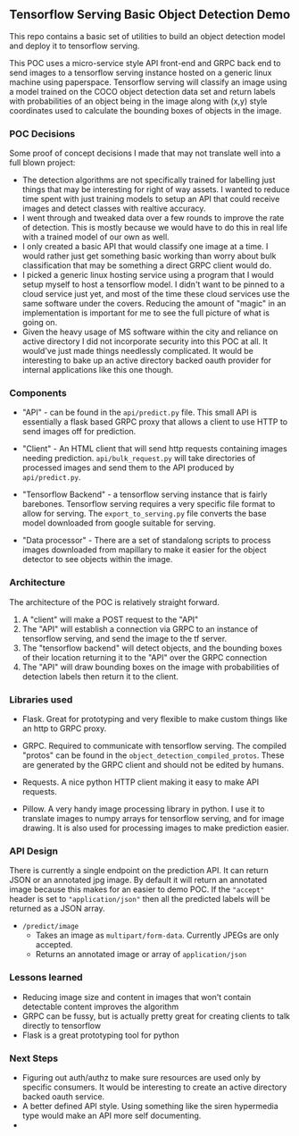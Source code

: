 ## Tensorflow Serving Basic Object Detection Demo

This repo contains a basic set of utilities to build an object detection model and deploy it to tensorflow serving.

This POC uses a micro-service style API front-end and GRPC back end to send images to a tensorflow serving instance hosted on a generic linux machine using paperspace. Tensorflow serving will classify an image using a model trained on the COCO object detection data set and return labels with probabilities of an object being in the image along with (x,y) style coordinates used to calculate the bounding boxes of objects in the image.

### POC Decisions

Some proof of concept decisions I made that may not translate well into a full blown project:

- The detection algorithms are not specifically trained for labelling just things that may be interesting for right of way assets. I wanted to reduce time spent with just training models to setup an API that could receive images and detect classes with realtive accuracy.
- I went through and tweaked data over a few rounds to improve the rate of detection. This is mostly because we would have to do this in real life with a trained model of our own as well. 
- I only created a basic API that would classify one image at a time. I would rather just get something basic working than worry about bulk classification that may be something a direct GRPC client would do.
- I picked a generic linux hosting service using a program that I would setup myself to host a tensorflow model. I didn't want to be pinned to a cloud service just yet, and most of the time these cloud services use the same software under the covers. Reducing the amount of "magic" in an implementation is important for me to see the full picture of what is going on. 
- Given the heavy usage of MS software within the city and reliance on active directory I did not incorporate security into this POC at all. It would've just made things needlessly complicated. It would be interesting to bake up an active directory backed oauth provider for internal applications like this one though. 


### Components

- "API" - can be found in the `api/predict.py` file. This small API is essentially a flask based GRPC proxy that allows a client to use HTTP to send images off for prediction.

- "Client" - An HTML client that will send http requests containing images needing prediction. `api/bulk_request.py` will take directories of processed images and send them to the API produced by `api/predict.py`.

- "Tensorflow Backend" - a tensorflow serving instance that is fairly barebones. Tensorflow serving requires a very specific file format to allow for serving. The `export_to_serving.py` file converts the base model downloaded from google suitable for serving. 

- "Data processor" - There are a set of standalong scripts to process images downloaded from mapillary to make it easier for the object detector to see objects within the image. 

### Architecture

The architecture of the POC is relatively straight forward. 

1. A "client" will make a POST request to the "API"
2. The "API" will establish a connection via GRPC to an instance of tensorflow serving, and send the image to the tf server.
3. The "tensorflow backend" will detect objects, and the bounding boxes of their location returning it to the "API" over the GRPC connection
4. The "API" will draw bounding boxes on the image with probabilities of detection labels then return it to the client.

### Libraries used

- Flask. Great for prototyping and very flexible to make custom things like an http to GRPC proxy.

- GRPC. Required to communicate with tensorflow serving. The compiled "protos" can be found in the `object_detection_compiled_protos`. These are generated by the GRPC client and should not be edited by humans.

- Requests. A nice python HTTP client making it easy to make API requests.

- Pillow. A very handy image processing library in python. I use it to translate images to numpy arrays for tensorflow serving, and for image drawing. It is also used for processing images to make prediction easier.

### API Design

There is currently a single endpoint on the prediction API. It can return JSON or an annotated jpg image. By default it will return an annotated image because this makes for an easier to demo POC. If the `"accept"` header is set to `"application/json"` then all the predicted labels will be returned as a JSON array.

- `/predict/image` 
  - Takes an image as `multipart/form-data`. Currently JPEGs are only accepted.
  - Returns an annotated image or array of `application/json`

### Lessons learned

- Reducing image size and content in images that won't contain detectable content improves the algorithm
- GRPC can be fussy, but is actually pretty great for creating clients to talk directly to tensorflow 
- Flask is a great prototyping tool for python

### Next Steps

- Figuring out auth/authz to make sure resources are used only by specific consumers. It would be interesting to create an active directory backed oauth service. 
- A better defined API style. Using something like the siren hypermedia type would make an API more self documenting. 
- 
